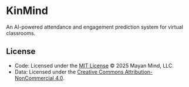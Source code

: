 # KinMind
An AI-powered attendance and engagement prediction system for virtual classrooms.

## License

- Code: Licensed under the [MIT License](LICENSE) © 2025 Mayan Mind, LLC.
- Data: Licensed under the [Creative Commons Attribution-NonCommercial 4.0](DATA_LICENSE).

